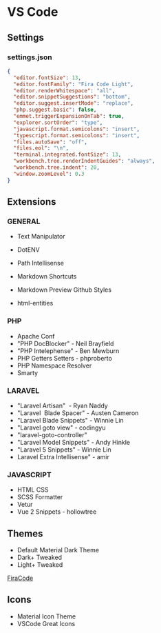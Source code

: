 # VS Code

## Settings

### settings.json

```JSON
{
  "editor.fontSize": 13,
  "editor.fontFamily": "Fira Code Light",
  "editor.renderWhitespace": "all",
  "editor.snippetSuggestions": "bottom",
  "editor.suggest.insertMode": "replace",
  "php.suggest.basic": false,
  "emmet.triggerExpansionOnTab": true,
  "explorer.sortOrder": "type",
  "javascript.format.semicolons": "insert",
  "typescript.format.semicolons": "insert",
  "files.autoSave": "off",
  "files.eol": "\n",
  "terminal.integrated.fontSize": 13,
  "workbench.tree.renderIndentGuides": "always",
  "workbench.tree.indent": 20,
  "window.zoomLevel": 0.3
}
```

## Extensions

### GENERAL
- Text Manipulator
- DotENV
- Path Intellisense

- Markdown Shortcuts
- Markdown Preview Github Styles

- html-entities

### PHP
- Apache Conf
- "PHP DocBlocker" - Neil Brayfield
- "PHP Intelephense" - Ben Mewburn
- PHP Getters Setters - phproberto
- PHP Namespace Resolver
- Smarty

### LARAVEL
- "Laravel Artisan"  - Ryan Naddy
- "Laravel  Blade Spacer" - Austen Cameron
- "Laravel Blade Snippets" - Winnie Lin
- "Laravel goto view" - codingyu
- "laravel-goto-controller"
- "Laravel Model Snippets" - Andy Hinkle
- "Laravel 5 Snippets" - Winnie Lin	
- Laravel Extra Intellisense" - amir

### JAVASCRIPT
- HTML CSS
- SCSS Formatter
- Vetur
- Vue 2 Snippets - hollowtree

## Themes
- Default Material Dark Theme
- Dark+ Tweaked
- Light+ Tweaked

[FiraCode](https://github.com/tonsky/FiraCode/wiki/VS-Code-Instructions)

## Icons
- Material Icon Theme
- VSCode Great Icons